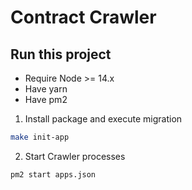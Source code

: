# Contract Crawler

## Run this project

- Require Node >= 14.x
- Have yarn
- Have pm2

1. Install package and execute migration

```sh
make init-app
```

2. Start Crawler processes

```sh
pm2 start apps.json
```
